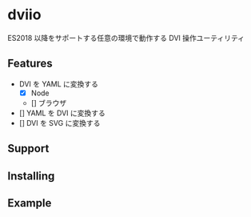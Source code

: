 # dviio

ES2018 以降をサポートする任意の環境で動作する DVI 操作ユーティリティ

## Features

- DVI を YAML に変換する
  - [x] Node
  - [] ブラウザ
- [] YAML を DVI に変換する
- [] DVI を SVG に変換する

## Support

## Installing

## Example
